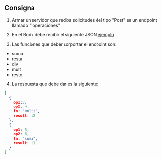 ## Consigna

1) Armar un servidor que reciba solicitudes del tipo "Post" en un endpoint llamado "\operaciones"

2) En el Body debe recibir el siguiente JSON [ejemplo](ejemplo.json)

3) Las funciones que deber sorportar el endpoint son:
* suma
* resta
* div
* mult
* resto

4) La respuesta que debe dar es la siguiente:

``` json
[
  {
    op1:3,
    op2: 4,
    fn: "multi",
    result: 12
  },
  {
    op1: 5,
    op2: 6,
    fn: "suma",
    result: 11
  }
]
```

